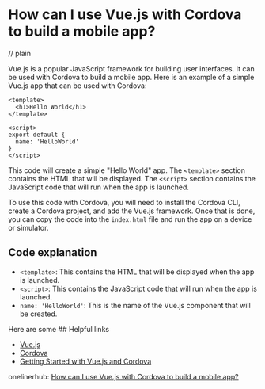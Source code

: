 # How can I use Vue.js with Cordova to build a mobile app?
// plain

Vue.js is a popular JavaScript framework for building user interfaces. It can be used with Cordova to build a mobile app. Here is an example of a simple Vue.js app that can be used with Cordova:

```
<template>
  <h1>Hello World</h1>
</template>

<script>
export default {
  name: 'HelloWorld'
}
</script>
```

This code will create a simple "Hello World" app. The `<template>` section contains the HTML that will be displayed. The `<script>` section contains the JavaScript code that will run when the app is launched.

To use this code with Cordova, you will need to install the Cordova CLI, create a Cordova project, and add the Vue.js framework. Once that is done, you can copy the code into the `index.html` file and run the app on a device or simulator.

## Code explanation


- `<template>`: This contains the HTML that will be displayed when the app is launched.
- `<script>`: This contains the JavaScript code that will run when the app is launched.
- `name: 'HelloWorld'`: This is the name of the Vue.js component that will be created.

Here are some ## Helpful links

- [Vue.js](https://vuejs.org/)
- [Cordova](https://cordova.apache.org/)
- [Getting Started with Vue.js and Cordova](https://www.joshmorony.com/getting-started-with-vue-js-and-cordova/)

onelinerhub: [How can I use Vue.js with Cordova to build a mobile app?](https://onelinerhub.com/vue.js/how-can-i-use-vue-js-with-cordova-to-build-a-mobile-app)
